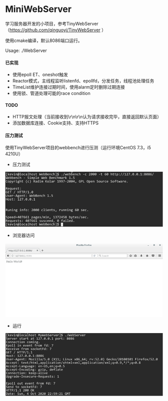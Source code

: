 

MiniWebServer
===============
学习服务器开发的小项目，参考TinyWebServer（https://github.com/qinguoyi/TinyWebServer ）

使用cmake编译，默认8086端口运行。

Usage: ./WebServer

#### 已实现

* 使用epoll ET、oneshot触发
* Reactor模式，主线程监听listenfd、epollfd，分发任务，线程池处理任务
* TimeList维护连接过期时间，使用alarm定时删除过期连接
* 使用锁、管道处理可能的race condition

#### TODO

* HTTP报文处理（当前接收到\r\n\r\n认为请求接收完毕，直接返回默认页面）
* 添加数据库连接、Cookie支持、支持HTTPS

#### 压力测试

使用TinyWebServer项目的webbench进行压测（运行环境CentOS 7.3，i5 4210U）

- 压力测试

<div align=center><img src="webbench.png"/> </div>

- 浏览器访问

<div align=center><img src="浏览器访问.png"/> </div>

- 运行

<div align=center><img src="运行.png"/> </div>
